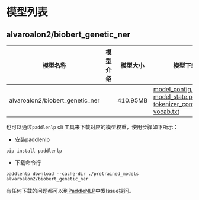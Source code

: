 #  模型列表

## alvaroalon2/biobert_genetic_ner

| 模型名称 | 模型介绍 | 模型大小  | 模型下载 |
| --- | --- | --- | --- |
|alvaroalon2/biobert_genetic_ner|  | 410.95MB | [model_config.json](https://bj.bcebos.com/paddlenlp/models/community/alvaroalon2/biobert_genetic_ner/model_config.json)<br>[model_state.pdparams](https://bj.bcebos.com/paddlenlp/models/community/alvaroalon2/biobert_genetic_ner/model_state.pdparams)<br>[tokenizer_config.json](https://bj.bcebos.com/paddlenlp/models/community/alvaroalon2/biobert_genetic_ner/tokenizer_config.json)<br>[vocab.txt](https://bj.bcebos.com/paddlenlp/models/community/alvaroalon2/biobert_genetic_ner/vocab.txt) |

也可以通过`paddlenlp` cli 工具来下载对应的模型权重，使用步骤如下所示：

* 安装paddlenlp

```shell
pip install paddlenlp
```

* 下载命令行

```shell
paddlenlp download --cache-dir ./pretrained_models alvaroalon2/biobert_genetic_ner
```

有任何下载的问题都可以到[PaddleNLP](https://github.com/PaddlePaddle/PaddleNLP)中发Issue提问。
